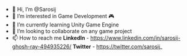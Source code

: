 - 👋 Hi, I’m @Sarosij
- 👀 I’m interested in Game Development 🎮
- 🌱 I’m currently learning Unity Game Engine
- 💞️ I’m looking to collaborate on any game project
- 📫 How to reach me **LinkedIn** - https://www.linkedin.com/in/sarosij-ghosh-ray-494935226/ **Twitter** - https://twitter.com/sarosij_

<!---
Sarosij/Sarosij is a ✨ special ✨ repository because its `README.md` (this file) appears on your GitHub profile.
You can click the Preview link to take a look at your changes.
--->
